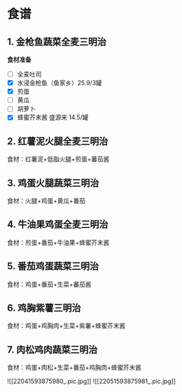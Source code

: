 # 食谱
## 1. 金枪鱼蔬菜全麦三明治
**食材准备**
- [ ] 全麦吐司
- [x] 水浸金枪鱼（鱼家乡）25.9/3罐
- [x] 煎蛋
- [ ] 黄瓜
- [ ] 胡萝卜
- [x] 蜂蜜芥末酱 盛源来 14.5/罐

## 2. 红薯泥火腿全麦三明治
食材：红薯泥+低脂火腿+煎蛋+蕃茄酱

## 3. 鸡蛋火腿蔬菜三明治
食材：火腿+鸡蛋+黄瓜+番茄

## 4. 牛油果鸡蛋全麦三明治
食材：煎蛋+番茄+牛油果+蜂蜜芥末酱

## 5. 番茄鸡蛋蔬菜三明治
食材：鸡蛋+番茄+生菜+蕃茄酱

## 6. 鸡胸紫薯三明治
食材：鸡蛋+鸡胸肉+生菜+紫薯+蜂蜜芥末酱

## 7. 肉松鸡肉蔬菜三明治
食材：鸡蛋+肉松+生菜+番茄+鸡胸肉+蜂蜜芥末酱

![[22041593875980_.pic.jpg]]
![[22051593875981_.pic.jpg]]